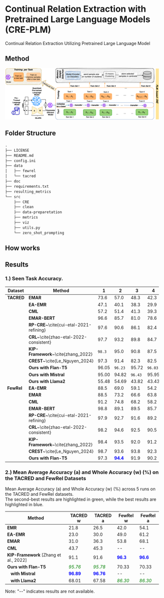 # Continual Relation Extraction with Pretrained Large Language Models (CRE-PLM)
Continual Relation Extraction Utilizing Pretrained Large Language Model
## Method
![Method](https://github.com/sefeoglu/CRE_PTM/blob/master/doc/CRE_PLM.png)

## Folder Structure
```xml
.
├── LICENSE
├── README.md
├── config.ini
├── data
│   ├── fewrel
│   └── tacred
├── doc
├── requirements.txt
├── resulting_metrics
└── src
    ├── CRE
    ├── clean
    ├── data-preparetation
    ├── metrics
    ├── viz
    ├── utils.py
    └── zero_shot_prompting
````
        
## How works



## Results
### 1.) Seen Task Accuracy.

| **Dataset**      | **Method**                          | **1**   | **2**   | **3**   | **4**   | **5**   | **6**   | **7**   | **8**   | **9**   | **10**  |
|------------------|-------------------------------------|---------|---------|---------|---------|---------|---------|---------|---------|---------|---------|
| **TACRED**       | **EMAR**                            | 73.6    | 57.0    | 48.3    | 42.3    | 37.7    | 34.0    | 32.6    | 30.0    | 27.6    | 25.1    |
|                  | **EA-EMR**                          | 47.1    | 40.1    | 38.3    | 29.9    | 28.4    | 27.3    | 26.9    | 25.8    | 22.9    | 19.8    |
|                  | **CML**                             | 57.2    | 51.4    | 41.3    | 39.3    | 35.9    | 28.9    | 27.3    | 26.9    | 24.8    | 23.4    |
|                  | **EMAR-BERT**                       | 96.6    | 85.7    | 81.0    | 78.6    | 73.9    | 72.3    | 71.7    | 72.2    | 72.6    | 71.0    |
|                  | **RP-CRE**~\cite{cui-etal-2021-refining} | 97.6    | 90.6    | 86.1    | 82.4    | 79.8    | 77.2    | 75.1    | 73.7    | 72.4    | 72.4    |
|                  | **CRL**~\cite{zhao-etal-2022-consistent}  | 97.7    | 93.2    | 89.8    | 84.7    | 84.1    | 81.3    | 80.2    | 79.1    | 79.0    | 78.0    |
|                  | **KIP-Framework**~\cite{zhang_2022}  | `98.3`  | 95.0    | 90.8    | 87.5    | 85.3    | 84.3    | 82.1    | 80.2    | 79.6    | 78.6    |
|                  | **CREST**~\cite{Le_Nguyen_2024}     | 97.3    | 91.4    | 82.3    | 82.5    | 79.2    | 75.8    | 78.8    | 77.4    | 78.6    | 79.4    |
|                  | **Ours with Flan-T5**               | 96.05   | `96.23` | 95.72   | `96.03` | 95.65   | 95.41   | 96.05   | 96.00   | `96.26` | 95.76   |
|                  | **Ours with Mistral**              | 95.00   | 94.82   | `96.43` | 95.95   | `96.56` | `96.96` | `96.76` | `96.92` | 95.80   | `96.89` |
|                  | **Ours with Llama2**               | 55.48   | 54.69   | 43.82   | 43.43   | 51.40   | 70.98   | 61.05   | 72.57   | 73.55   | 69.55   |
| **FewRel**       | **EA-EMR**                          | 88.5    | 69.0    | 59.1    | 54.2    | 47.8    | 46.1    | 43.1    | 40.7    | 38.6    | 35.1    |
|                  | **EMAR**                            | 88.5    | 73.2    | 66.6    | 63.8    | 55.8    | 54.3    | 52.9    | 50.9    | 48.8    | 46.3    |
|                  | **CML**                             | 91.2    | 74.8    | 68.2    | 58.2    | 53.7    | 50.4    | 47.8    | 44.4    | 43.1    | 39.7    |
|                  | **EMAR-BERT**                       | 98.8    | 89.1    | 89.5    | 85.7    | 83.6    | 84.8    | 79.3    | 80.0    | 77.1    | 73.8    |
|                  | **RP-CRE**~\cite{cui-etal-2021-refining} | 97.9    | 92.7    | 91.6    | 89.2    | 88.4    | 86.8    | 85.1    | 84.1    | 82.2    | 81.5    |
|                  | **CRL**~\cite{zhao-etal-2022-consistent}  | 98.2    | 94.6    | 92.5    | 90.5    | 89.4    | 87.9    | 86.9    | 85.6    | 84.5    | 83.1    |
|                  | **KIP-Framework**~\cite{zhang_2022}  | 98.4    | 93.5    | 92.0    | 91.2    | 90.0    | 88.2    | 86.9    | 85.6    | 84.1    | 82.5    |
|                  | **CREST**~\cite{Le_Nguyen_2024}     | 98.7    | 93.6    | 93.8    | 92.3    | 91.0    | 89.9    | 87.6    | 86.7    | 86.0    | 84.8    |
|                  | **Ours with Flan-T5** | 97.3 | **<span style="color:blue;">94.4</span>** | 91.9 | 90.2 | 87.7 | 85.7 | 84.1 | 79.8 | 77.1 | 70.0 |


### 2.)  Mean Average Accuracy (a) and Whole Accuracy (w) (%) on the TACRED and FewRel Datasets

Mean Average Accuracy (a) and Whole Accuracy (w) (%) across 5 runs on the TACRED and FewRel datasets.  
The second-best results are highlighted in green, while the best results are highlighted in blue.

| **Method**                         | **TACRED w** | **TACRED a** | **FewRel w**         | **FewRel a**         |
|------------------------------------|--------------|--------------|----------------------|----------------------|
| **EMR**                            | 21.8         | 26.5         | 42.0                | 54.1                |
| **EA-EMR**                         | 23.0         | 30.0         | 49.0                | 61.2                |
| **EMAR**                           | 31.0         | 36.3         | 53.8                | 68.1                |
| **CML**                            | 43.7         | 45.3         | --                  | --                  |
| **KIP-Framework** [Zhang et al., 2022] | 91.1         | 91.6         | **<span style="color:blue;">96.3</span>** | **<span style="color:blue;">96.6</span>** |
| **Ours with Flan-T5**              | *<span style="color:green;">95.76</span>* | *<span style="color:green;">95.78</span>* | 70.33               | 70.33               |
| &nbsp;&nbsp;&nbsp;**with Mistral** | **<span style="color:blue;">96.89</span>** | **<span style="color:blue;">96.76</span>** | --                  | --                  |
| &nbsp;&nbsp;&nbsp;**with Llama2**  | 68.01        | 67.58        | *<span style="color:green;">86.30</span>* | *<span style="color:green;">86.30</span>* |

Note: "--" indicates results are not available.
